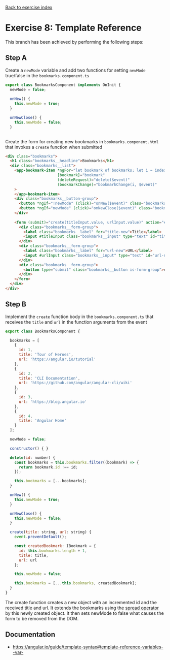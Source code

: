 [Back to exercise index](https://github.com/aperto-frontend/angular-workshop#angular-workshop)

# Exercise 8: Template Reference 

This branch has been achieved by performing the following steps:

## Step A

Create a `newMode` variable and add two functions for setting `newMode` true/false in the `bookmarks.component.ts`

```javascript
export class BookmarksComponent implements OnInit {
  newMode = false;
  
  onNew() {
    this.newMode = true;
  }

  onNewClose() {
    this.newMode = false;
  }
  
```

Create the form for creating new bookmarks in `bookmarks.component.html` that invokes a `create` function when submitted

```html
<div class="bookmarks">
  <h1 class="bookmarks__headline">Bookmarks</h1>
  <div class="bookmarks__list">
    <app-bookmark-item *ngFor="let bookmark of bookmarks; let i = index;"
                       [bookmark]="bookmark"
                       (deleteRequest)="delete($event)"
                       (bookmarkChange)="bookmarkChange(i, $event)"
    >
    </app-bookmark-item>
    <div class="bookmarks__button-group">
      <button *ngIf="!newMode" (click)="onNew($event)" class="bookmarks__button">new</button>
      <button *ngIf="newMode" (click)="onNewClose($event)" class="bookmarks__button">close</button>
    </div>
  
    <form (submit)="create(titleInput.value, urlInput.value)" action="#" method="get" *ngIf="newMode" class="bookmarks__form">
      <div class="bookmarks__form-group">
        <label class="bookmarks__label" for="title-new">Title</label>
        <input #titleInput class="bookmarks__input" type="text" id="title-new" />
      </div>
      <div class="bookmarks__form-group">
        <label class="bookmarks__label" for="url-new">URL</label>
        <input #urlInput class="bookmarks__input" type="text" id="url-new" />
      </div>
      <div class="bookmarks__form-group">
        <button type="submit" class="bookmarks__button is-form-group">create</button>
      </div>
    </form>
  </div>
</div>
```

## Step B

Implement the `create` function body in the `bookmarks.component.ts` that receives the `title` and `url` in the function arguments from the event

```javascript
export class BookmarksComponent {

  bookmarks = [
    {
      id: 1,
      title: 'Tour of Heroes',
      url: 'https://angular.io/tutorial'
    },
    {
      id: 2,
      title: 'CLI Documentation',
      url: 'https://github.com/angular/angular-cli/wiki'
    },
    {
      id: 3,
      url: 'https://blog.angular.io'
    },
    {
      id: 4,
      title: 'Angular Home'
    }
  ];

  newMode = false;

  constructor() { }

  delete(id: number) {
    const bookmarks = this.bookmarks.filter((bookmark) => {
      return bookmark.id !== id;
    });

    this.bookmarks = [...bookmarks];
  }

  onNew() {
    this.newMode = true;
  }

  onNewClose() {
    this.newMode = false;
  }

  create(title: string, url: string) {
    event.preventDefault();

    const createdBookmark: IBookmark = {
      id: this.bookmarks.length + 1,
      title: title,
      url: url
    };

    this.newMode = false;

    this.bookmarks = [...this.bookmarks, createdBookmark];
  }
}
```

The create function creates a new object with an incremented id and the received title and url. It extends the bookmarks using the [spread operator](https://developer.mozilla.org/en-US/docs/Web/JavaScript/Reference/Operators/Spread_operator) by this newly created object. It then sets newMode to false what causes the form to be removed from the DOM.

## Documentation

* https://angular.io/guide/template-syntax#template-reference-variables--var-